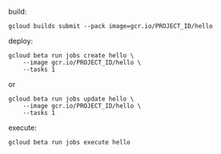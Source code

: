 build:

```
gcloud builds submit --pack image=gcr.io/PROJECT_ID/hello
```

deploy:

```
gcloud beta run jobs create hello \
    --image gcr.io/PROJECT_ID/hello \
    --tasks 1
```

or

```
gcloud beta run jobs update hello \
    --image gcr.io/PROJECT_ID/hello \
    --tasks 1
```

execute:

```
gcloud beta run jobs execute hello
```
